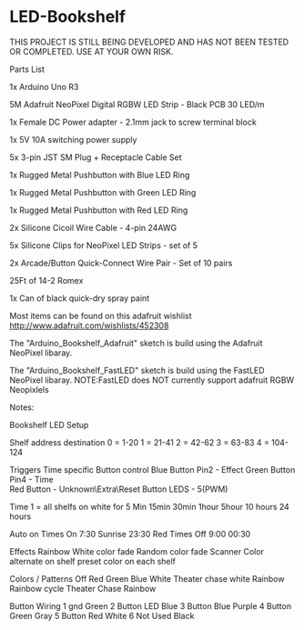 # LED-Bookshelf
THIS PROJECT IS STILL BEING DEVELOPED AND HAS NOT BEEN TESTED OR COMPLETED. USE AT YOUR OWN RISK.

Parts List

 1x Arduino Uno R3
 
 5M Adafruit NeoPixel Digital RGBW LED Strip - Black PCB 30 LED/m
 
 1x Female DC Power adapter - 2.1mm jack to screw terminal block
 
 1x 5V 10A switching power supply
 
 5x 3-pin JST SM Plug + Receptacle Cable Set
 
 1x Rugged Metal Pushbutton with Blue LED Ring
 
 1x Rugged Metal Pushbutton with Green LED Ring
 
 1x Rugged Metal Pushbutton with Red LED Ring
 
 2x Silicone Cicoil Wire Cable - 4-pin 24AWG
 
 5x Silicone Clips for NeoPixel LED Strips - set of 5
 
 2x Arcade/Button Quick-Connect Wire Pair - Set of 10 pairs
 
 25Ft of 14-2  Romex
 
 1x Can of black quick-dry spray paint
 
 Most items can be found on this adafruit wishlist http://www.adafruit.com/wishlists/452308

The "Arduino_Bookshelf_Adafruit" sketch is build using the Adafruit NeoPixel libaray.

The "Arduino_Bookshelf_FastLED" sketch is build using the FastLED NeoPixel libaray.
  NOTE:FastLED does NOT currently support adafruit RGBW Neopixlels

Notes:

Bookshelf LED Setup


Shelf address destination
0 = 1-20
1 = 21-41
2 = 42-62
3 = 63-83
4 = 104-124

Triggers
   Time specific
   Button control 
   Blue Button Pin2 - Effect
   Green Button Pin4 - Time  
   Red Button -  Unknown\Extra\Reset
   Button LEDS - 5(PWM)

Time
 1 = all shelfs on white for 5 Min
   15min
   30min
   1hour
   5hour
   10 hours
   24 hours

 Auto on
  Times On
   7:30 Sunrise
   23:30 Red
  Times Off
   9:00
   00:30

Effects
   Rainbow
   White
   color fade
   Random color fade
   Scanner
   Color alternate on shelf
   preset color on each shelf

Colors / Patterns
 Off
 Red
 Green
 Blue
 White
 Theater chase white
 Rainbow 
 Rainbow cycle
 Theater Chase Rainbow



Button Wiring 
1 gnd           Green
2 Button LED    Blue
3 Button Blue   Purple
4 Button Green  Gray
5 Button Red    White
6 Not Used      Black
